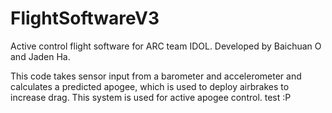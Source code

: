 # FlightSoftwareV3
Active control flight software for ARC team IDOL. Developed by Baichuan O and Jaden Ha.

This code takes sensor input from a barometer and accelerometer and calculates a predicted apogee, which is used to deploy airbrakes to increase drag. This system is used for active apogee control.
test :P

